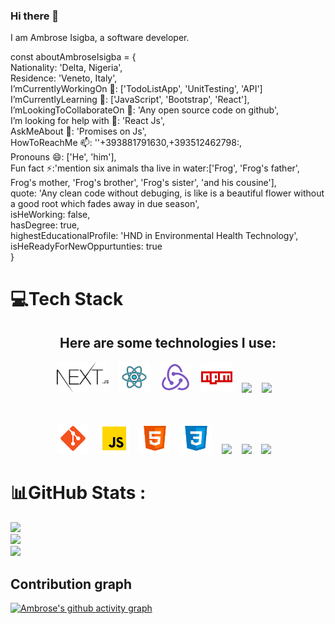 ### Hi there 👋
I am Ambrose Isigba, a software developer. <br>


const aboutAmbroseIsigba = { <br>
Nationality: 'Delta, Nigeria', <br>
Residence: 'Veneto, Italy', <br>
I’mCurrentlyWorkingOn 🔭: ['TodoListApp', 'UnitTesting', 'API'] <br>
I’mCurrentlyLearning  🌱: ['JavaScript', 'Bootstrap', 'React'], <br>
I’mLookingToCollaborateOn 👯: 'Any open source code on github', <br>
I’m looking for help with 🤔: 'React Js', <br>
AskMeAbout 💬: 'Promises on Js', <br>
HowToReachMe 📫: ''+393881791630,+393512462798:, <br>
Pronouns 😄: ['He', 'him'], <br>
Fun fact ⚡:'mention six animals tha live in water:['Frog', 'Frog's father', Frog's mother, 'Frog's brother', 'Frog's sister', 'and his cousine'], <br>
quote: 'Any clean code without debuging, is like is a beautiful flower  without a good root which fades away in due season', <br>
isHeWorking: false, <br>
hasDegree: true, <br>
highestEducationalProfile: 'HND in Environmental Health Technology', <br>
isHeReadyForNewOppurtunties: true <br>
}

# 💻Tech Stack
<h2 align="center">
  Here are some technologies I use:
</h2>
<p align="center">
<code><img height="50" src="https://github.com/chandan-reddy-k/chandan-reddy-k/blob/master/assets/next.png"></code> &nbsp;&nbsp;
<code><img height="50" src="https://github.com/chandan-reddy-k/chandan-reddy-k/blob/master/assets/react.png"></code> &nbsp;&nbsp;
<code><img height="50" src="https://github.com/chandan-reddy-k/chandan-reddy-k/blob/master/assets/redux.png"></code> &nbsp;&nbsp;
<code><img height="50" src="https://github.com/chandan-reddy-k/chandan-reddy-k/blob/master/assets/npm.png"></code> &nbsp;&nbsp;
<code><img height="45px" src="https://cdn.svgporn.com/logos/visual-studio-code.svg"></code> &nbsp;&nbsp;
<code><img height="45px" src="https://getbootstrap.com/docs/5.2/assets/brand/bootstrap-logo-shadow.png"></code> &nbsp;&nbsp;
</p>
<br/>
<p align="center">
<code><img height="50" src="https://github.com/chandan-reddy-k/chandan-reddy-k/blob/master/assets/git.png"></code> &nbsp;&nbsp;
<code><img height="50" src="https://github.com/chandan-reddy-k/chandan-reddy-k/blob/master/assets/js.png"></code> &nbsp;&nbsp;
<code><img height="50" src="https://github.com/chandan-reddy-k/chandan-reddy-k/blob/master/assets/html.png"></code> &nbsp;&nbsp;
<code><img height="50" src="https://github.com/chandan-reddy-k/chandan-reddy-k/blob/master/assets/css.png"></code> &nbsp;&nbsp;
<code><img height="50px" src="https://raw.githubusercontent.com/webpack/media/master/logo/icon.png"></code> &nbsp;&nbsp;
<code><img height="50px" src="https://cdn-icons-png.flaticon.com/128/5968/5968342.png"></code> &nbsp;&nbsp;
<code><img height="50px" src="https://cdn-icons-png.flaticon.com/128/5968/5968322.png"></code> &nbsp;&nbsp;
</p>


# 📊GitHub Stats :

![](https://github-readme-stats.vercel.app/api?username=Ambrosegithub&theme=blue-green&hide_border=false&include_all_commits=false&count_private=false)<br/>
![](https://github-readme-streak-stats.herokuapp.com/?user=Ambrosegithub&theme=blue-green&hide_border=false)<br/>
![](https://github-readme-stats.vercel.app/api/top-langs/?username=Ambrosegithub&theme=blue-green&hide_border=false&include_all_commits=false&count_private=false&layout=compact)

## Contribution graph

[![Ambrose's github activity graph](https://activity-graph.herokuapp.com/graph?username=Ambrosegithub&theme=dracula)](https://github.com/Ambrosegithub/github-readme-activity-graph)
